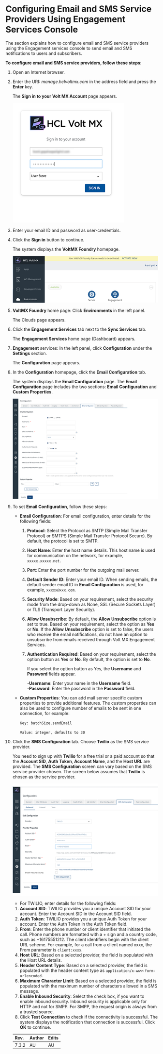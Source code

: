                             


Configuring Email and SMS Service Providers Using Engagement Services Console
=============================================================================

The section explains how to configure email and SMS service providers using the Engagement services console to send email and SMS notifications to users and subscribers.  
  
**To configure email and SMS service providers, follow these steps**:

1.  Open an Internet browser.
2.  Enter the URI: _manage.hclvoltmx.com_ in the address field and press the **Enter** key.
    
    The **Sign in to your Volt MX Account** page appears.
    
    ![](Resources/Images/image055_368x394.png)
    
3.  Enter your email ID and password as user-credentials.
4.  Click the **Sign in** button to continue.
    
    The system displays the **VoltMX Foundry** homepage.
    
    ![](Resources/Images/image079_585x171.png)
    
5.  **VoltMX Foundry** home page: Click **Environments** in the left panel.
    
    The Clouds page appears.
    
6.  Click the **Engagement Services** tab next to the **Sync Services** tab.
    
    The **Engagement Services** home page (Dashboard) appears.
    
7.  **Engagement** services: In the left panel, click **Configuration** under the **Settings** section.
    
    The **Configuration** page appears.
    
8.  In the **Configuration** homepage, click the **Email Configuration** tab.
    
    The system displays the **Email Configuration** page. The **Email Configuration** page includes the two sections: **Email Configuration** and **Custom Properties**.
    
    ![](Resources/Images/image081_578x397.png)
    
9.  To set **Email Configuration**, follow these steps:
    *   **Email Configuration**: For email configuration, enter details for the following fields:
        1.  **Protocol**: Select the Protocol as SMTP (Simple Mail Transfer Protocol) or SMTPS (Simple Mail Transfer Protocol Secure). By default, the protocol is set to SMTP.
        2.  **Host Name**: Enter the host name details. This host name is used for communication on the network, for example, `xxxxx.xxxxx.net`.
        3.  **Port**: Enter the port number for the outgoing mail server.
        4.  **Default Sender ID**: Enter your email ID. When sending emails, the default sender email ID in **Email Configuration** is used, for example, `xxxxx@xxx.com`.
        5.  **Security Mode**: Based on your requirement, select the security mode from the drop-down as None, SSL (Secure Sockets Layer) or TLS (Transport Layer Security).
        6.  **Allow Unsubscribe**: By default, the **Allow Unsubscribe** option is set to true. Based on your requirement, select the option as **Yes** or **No**. If the **Allow Unsubscribe** option is set to false, the users who receive the email notifications, do not have an option to unsubscribe from emails received through Volt MX Engagement Services.
        7.  **Authentication Required**: Based on your requirement, select the option button as **Yes** or **No**. By default, the option is set to **No**.
            
            If you select the option button as Yes, the **Username** and **Password** fields appear.
            
            \-**Username**: Enter your name in the **Username** field.  
            \-**Password**: Enter the password in the **Password** field.
            
    *   **Custom Properties**: You can add mail server specific custom properties to provide additional features. The custom properties can also be used to configure number of emails to be sent in one connection, for example:
        
        `Key: batchSize.sendEmail`
        
        `Value: integer, defaults to 30`
        
10.  Click the **SMS Configuration** tab. Choose **Twilio** as the SMS service provider.
    
     You need to sign up with **Twilio** for a free trial or a paid account so that the **Account SID**, **Auth Token**, **Account Name**, and the **Host URL** are provided. The **SMS Configuration** screen can vary based on the SMS service provider chosen. The screen below assumes that **Twilio** is chosen as the service provider.
    
     ![](Resources/Images/image083_577x443.png)
    
     *   For TWILIO, enter details for the following fields:
        1.  **Account SID**: TWILIO provides you a unique Account SID for your account. Enter the Account SID in the Account SID field.
        2.  **Auth Token**: TWILIO provides you a unique Auth Token for your account. Enter the Auth Token in the Auth Token field.
        3.  **From**: Enter the phone number or client identifier that initiated the call. Phone numbers are formatted with a + sign and a country code, such as +16175551212. The client identifiers begin with the client URL scheme. For example, for a call from a client named xxxx, the From parameter is `client:xxxx`.
        4.  **Host URL**: Based on a selected provider, the field is populated with the Host URL details.
        5.  **Header Content Type**: Based on a selected provider, the field is populated with the header content type as `application/x-www-form-urlencoded`.
        6.  **Maximum Character Limit**: Based on a selected provider, the field is populated with the maximum number of characters allowed in a SMS message.
        7.  **Enable Inbound Security**: Select the check box, if you want to enable inbound security. Inbound security is applicable only for HTTP and not for SMPP. For SMPP, the request origin is always from a trusted source.
        8.  Click **Test Connection** to check if the connectivity is successful. The system displays the notification that connection is successful. Click **OK** to continue.

  
        | Rev. | Author | Edits |
        | --- | --- | --- |
        | 7.3.2 | AU | AU |

